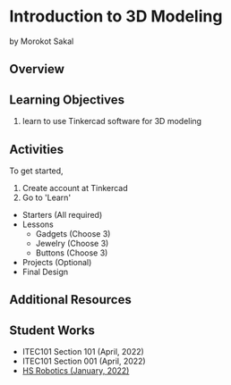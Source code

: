 # Introduction to 3D Modeling
by Morokot Sakal

## Overview

## Learning Objectives
1. learn to use Tinkercad software for 3D modeling

## Activities
To get started, 
1. Create account at Tinkercad
2. Go to 'Learn'

- Starters (All required)
- Lessons
  - Gadgets (Choose 3)
  - Jewelry (Choose 3)
  - Buttons (Choose 3)
- Projects (Optional)
- Final Design

## Additional Resources

## Student Works
- ITEC101 Section 101 (April, 2022)
- ITEC101 Section 001 (April, 2022)
- [HS Robotics (January, 2022)](./202201-HSRobotics/README.md)
